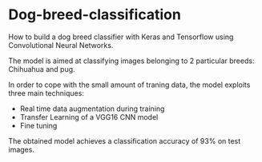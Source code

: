 # Dog-breed-classification
How to build a dog breed classifier with Keras and Tensorflow using Convolutional Neural Networks.

The model is aimed at classifying images belonging to 2 particular breeds: Chihuahua and pug.

In order to cope with the small amount of traning data, the model exploits three main techniques:
- Real time data augmentation during training
- Transfer Learning of a VGG16 CNN model
- Fine tuning

The obtained model achieves a classification accuracy of 93% on test images.



